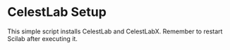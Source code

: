 # CelestLab Setup
This simple script installs CelestLab and CelestLabX. Remember to restart Scilab after executing it.
